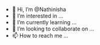 - 👋 Hi, I’m @Nathinisha
- 👀 I’m interested in ...
- 🌱 I’m currently learning ...
- 💞️ I’m looking to collaborate on ...
- 📫 How to reach me ...

<!---
Nathinisha/Nathinisha is a ✨ special ✨ repository because its `README.md` (this file) appears on your GitHub profile.
You can click the Preview link to take a look at your changes.
--->
